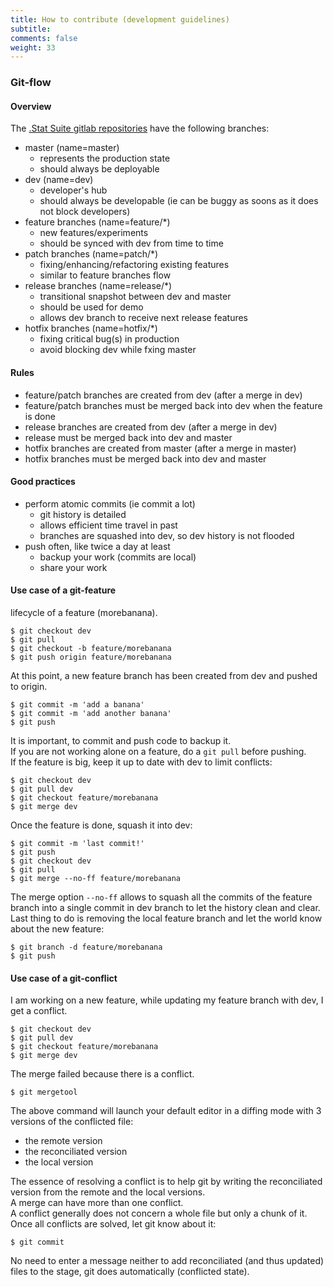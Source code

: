 ```yaml
---
title: How to contribute (development guidelines)
subtitle: 
comments: false
weight: 33
---
```


### Git-flow

#### Overview

The [.Stat Suite gitlab repositories](https://gitlab.com/sis-cc/.stat-suite) have the following branches:

- master (name=master)
    - represents the production state
    - should always be deployable
- dev (name=dev)
    - developer's hub
    - should always be developable (ie can be buggy as soons as it does not block developers)
- feature branches (name=feature/*)
    - new features/experiments
    - should be synced with dev from time to time
- patch branches (name=patch/*)
    - fixing/enhancing/refactoring existing features
    - similar to feature branches flow
- release branches (name=release/*)
    - transitional snapshot between dev and master
    - should be used for demo
    - allows dev branch to receive next release features
- hotfix branches (name=hotfix/*)
    - fixing critical bug(s) in production
    - avoid blocking dev while fxing master

#### Rules

- feature/patch branches are created from dev (after a merge in dev)
- feature/patch branches must be merged back into dev when the feature is done
- release branches are created from dev (after a merge in dev)
- release must be merged back into dev and master
- hotfix branches are created from master (after a merge in master)
- hotfix branches must be merged back into dev and master

#### Good practices

- perform atomic commits (ie commit a lot)
    - git history is detailed
    - allows efficient time travel in past
    - branches are squashed into dev, so dev history is not flooded
- push often, like twice a day at least
    - backup your work (commits are local)
    - share your work

#### Use case of a git-feature
lifecycle of a feature (morebanana).<br>

```
$ git checkout dev
$ git pull
$ git checkout -b feature/morebanana
$ git push origin feature/morebanana
```
At this point, a new feature branch has been created from dev and pushed to origin.
```
$ git commit -m 'add a banana'
$ git commit -m 'add another banana'
$ git push
```
It is important, to commit and push code to backup it.  
If you are not working alone on a feature, do a `git pull` before pushing.  
If the feature is big, keep it up to date with dev to limit conflicts:
```
$ git checkout dev
$ git pull dev
$ git checkout feature/morebanana
$ git merge dev
```
Once the feature is done, squash it into dev:
```
$ git commit -m 'last commit!'
$ git push
$ git checkout dev
$ git pull
$ git merge --no-ff feature/morebanana
```
The merge option `--no-ff` allows to squash all the commits of the feature branch into a single commit in dev branch to let the history clean and clear.   
Last thing to do is removing the local feature branch and let the world know about the new feature:
```
$ git branch -d feature/morebanana
$ git push
```

#### Use case of a git-conflict
I am working on a new feature, while updating my feature branch with dev, I get a conflict.<br>

```
$ git checkout dev
$ git pull dev
$ git checkout feature/morebanana
$ git merge dev
```
The merge failed because there is a conflict.<br>
```
$ git mergetool
```
The above command will launch your default editor in a diffing mode with 3 versions of the conflicted file:

- the remote version
- the reconciliated version
- the local version

The essence of resolving a conflict is to help git by writing the reconciliated version from the remote and the local versions.<br>
A merge can have more than one conflict. <br>
A conflict generally does not concern a whole file but only a chunk of it.<br>
Once all conflicts are solved, let git know about it:
```
$ git commit
```
No need to enter a message neither to add reconciliated (and thus updated) files to the stage, git does automatically (conflicted state).


